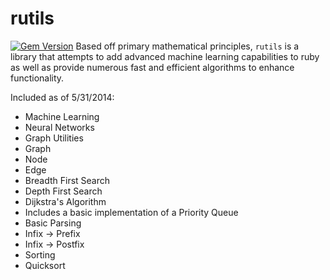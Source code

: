 rutils
=========
[![Gem Version](https://badge.fury.io/rb/rbutils.svg)](http://badge.fury.io/rb/rbutils)
Based off primary mathematical principles, `rutils` is a library that attempts to add advanced machine learning capabilities to ruby as well as provide numerous fast and efficient algorithms to enhance functionality.  

Included as of 5/31/2014:
- Machine Learning
 - Neural Networks 
- Graph Utilities 
 -  Graph
 -  Node
 -  Edge
 -  Breadth First Search
 -  Depth First Search
 -  Dijkstra's Algorithm 
  - Includes a basic implementation of a Priority Queue
- Basic Parsing
 - Infix -> Prefix
 - Infix -> Postfix
- Sorting 
 - Quicksort
